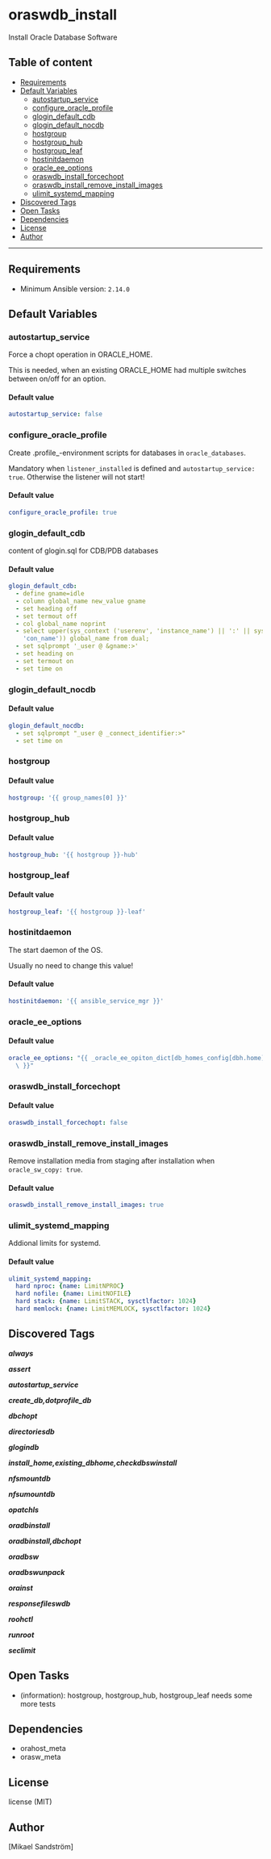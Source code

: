 # oraswdb_install

Install Oracle Database Software

## Table of content

- [Requirements](#requirements)
- [Default Variables](#default-variables)
  - [autostartup_service](#autostartup_service)
  - [configure_oracle_profile](#configure_oracle_profile)
  - [glogin_default_cdb](#glogin_default_cdb)
  - [glogin_default_nocdb](#glogin_default_nocdb)
  - [hostgroup](#hostgroup)
  - [hostgroup_hub](#hostgroup_hub)
  - [hostgroup_leaf](#hostgroup_leaf)
  - [hostinitdaemon](#hostinitdaemon)
  - [oracle_ee_options](#oracle_ee_options)
  - [oraswdb_install_forcechopt](#oraswdb_install_forcechopt)
  - [oraswdb_install_remove_install_images](#oraswdb_install_remove_install_images)
  - [ulimit_systemd_mapping](#ulimit_systemd_mapping)
- [Discovered Tags](#discovered-tags)
- [Open Tasks](#open-tasks)
- [Dependencies](#dependencies)
- [License](#license)
- [Author](#author)

---

## Requirements

- Minimum Ansible version: `2.14.0`


## Default Variables

### autostartup_service

Force a chopt operation in ORACLE_HOME.

This is needed, when an existing ORACLE_HOME had multiple
switches between on/off for an option.

#### Default value

```YAML
autostartup_service: false
```

### configure_oracle_profile

Create .profile_-environment scripts for databases
in `oracle_databases`.

Mandatory when `listener_installed` is defined and
`autostartup_service: true`. Otherwise the listener will not start!

#### Default value

```YAML
configure_oracle_profile: true
```

### glogin_default_cdb

content of glogin.sql for CDB/PDB databases

#### Default value

```YAML
glogin_default_cdb:
  - define gname=idle
  - column global_name new_value gname
  - set heading off
  - set termout off
  - col global_name noprint
  - select upper(sys_context ('userenv', 'instance_name') || ':' || sys_context('userenv',
    'con_name')) global_name from dual;
  - set sqlprompt '_user @ &gname:>'
  - set heading on
  - set termout on
  - set time on
```

### glogin_default_nocdb

#### Default value

```YAML
glogin_default_nocdb:
  - set sqlprompt "_user @ _connect_identifier:>"
  - set time on
```

### hostgroup

#### Default value

```YAML
hostgroup: '{{ group_names[0] }}'
```

### hostgroup_hub

#### Default value

```YAML
hostgroup_hub: '{{ hostgroup }}-hub'
```

### hostgroup_leaf

#### Default value

```YAML
hostgroup_leaf: '{{ hostgroup }}-leaf'
```

### hostinitdaemon

The start daemon of the OS.

Usually no need to change this value!

#### Default value

```YAML
hostinitdaemon: '{{ ansible_service_mgr }}'
```

### oracle_ee_options

#### Default value

```YAML
oracle_ee_options: "{{ _oracle_ee_opiton_dict[db_homes_config[dbh.home]['version']]\
  \ }}"
```

### oraswdb_install_forcechopt

#### Default value

```YAML
oraswdb_install_forcechopt: false
```

### oraswdb_install_remove_install_images

Remove installation media from staging after installation when `oracle_sw_copy: true`.

#### Default value

```YAML
oraswdb_install_remove_install_images: true
```

### ulimit_systemd_mapping

Addional limits for systemd.

#### Default value

```YAML
ulimit_systemd_mapping:
  hard nproc: {name: LimitNPROC}
  hard nofile: {name: LimitNOFILE}
  hard stack: {name: LimitSTACK, sysctlfactor: 1024}
  hard memlock: {name: LimitMEMLOCK, sysctlfactor: 1024}
```

## Discovered Tags

**_always_**

**_assert_**

**_autostartup_service_**

**_create_db,dotprofile_db_**

**_dbchopt_**

**_directoriesdb_**

**_glogindb_**

**_install_home,existing_dbhome,checkdbswinstall_**

**_nfsmountdb_**

**_nfsumountdb_**

**_opatchls_**

**_oradbinstall_**

**_oradbinstall,dbchopt_**

**_oradbsw_**

**_oradbswunpack_**

**_orainst_**

**_responsefileswdb_**

**_roohctl_**

**_runroot_**

**_seclimit_**

## Open Tasks

- (information): hostgroup, hostgroup_hub, hostgroup_leaf needs some more tests

## Dependencies

- orahost_meta
- orasw_meta

## License

license (MIT)

## Author

[Mikael Sandström]
